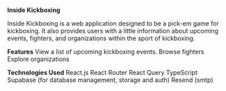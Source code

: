 **Inside Kickboxing**

Inside Kickboxing is a web application designed to be a pick-em game for kickboxing. It also provides users with a little information about upcoming events, fighters, and organizations within the sport of kickboxing.

**Features**
View a list of upcoming kickboxing events.
Browse fighters
Explore organizations

**Technologies Used**
React.js
React Router
React Query
TypeScript
Supabase (for database management, storage and auth)
Resend (smtp)

